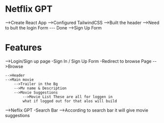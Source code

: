 # Netflix GPT

-->Create React App
-->Configured TailwindCSS 
-->Built the header 
-->Need to bult the login Form --- Done
-->Sign Up Form 


# Features
-->Login/Sign up page
    -Sign In / Sign Up Form 
    -Redirect to browse Page
-->Browse

    -->Header
    -->Main movie
        -->Trailer in the Bg
        -->Mv name & Description
        -->Movie Suggestions 
            -->Movie List These are all for loggen in 
            what if logged out for that alos will build

-->Neflix GPT
    -Search Bar
        -->According to search bar it will give movie suggestions